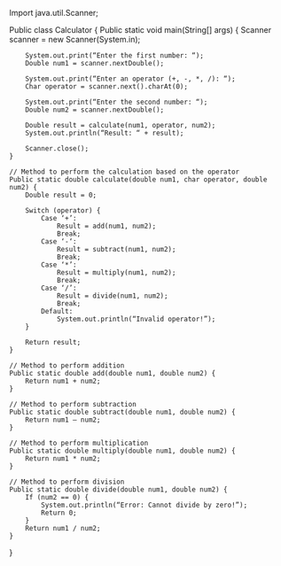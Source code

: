 Import java.util.Scanner;

Public class Calculator {
    Public static void main(String[] args) {
        Scanner scanner = new Scanner(System.in);

        System.out.print(“Enter the first number: “);
        Double num1 = scanner.nextDouble();

        System.out.print(“Enter an operator (+, -, *, /): “);
        Char operator = scanner.next().charAt(0);

        System.out.print(“Enter the second number: “);
        Double num2 = scanner.nextDouble();

        Double result = calculate(num1, operator, num2);
        System.out.println(“Result: “ + result);

        Scanner.close();
    }

    // Method to perform the calculation based on the operator
    Public static double calculate(double num1, char operator, double num2) {
        Double result = 0;

        Switch (operator) {
            Case ‘+’:
                Result = add(num1, num2);
                Break;
            Case ‘-‘:
                Result = subtract(num1, num2);
                Break;
            Case ‘*’:
                Result = multiply(num1, num2);
                Break;
            Case ‘/’:
                Result = divide(num1, num2);
                Break;
            Default:
                System.out.println(“Invalid operator!”);
        }

        Return result;
    }

    // Method to perform addition
    Public static double add(double num1, double num2) {
        Return num1 + num2;
    }

    // Method to perform subtraction
    Public static double subtract(double num1, double num2) {
        Return num1 – num2;
    }

    // Method to perform multiplication
    Public static double multiply(double num1, double num2) {
        Return num1 * num2;
    }

    // Method to perform division
    Public static double divide(double num1, double num2) {
        If (num2 == 0) {
            System.out.println(“Error: Cannot divide by zero!”);
            Return 0;
        }
        Return num1 / num2;
    }
}
